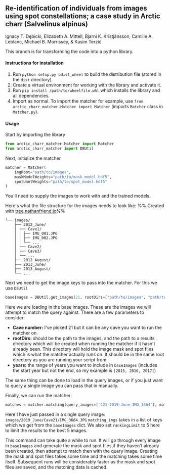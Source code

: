 ## Re-identification of individuals from images using spot constellations; a case study in Arctic charr (Salvelinus alpinus)

Ignacy T. Dębicki, Elizabeth A. Mittell, Bjarni K. Kristjánsson, Camille A. Leblanc, Michael B. Morrissey, & Kasim Terzić

This branch is for transforming the code into a python library.

#### Instructions for installation
1. Run `python setup.py bdist_wheel` to build the distribution file (stored in the `dist` directory).
2. Create a virtual environment for working with the library and activate it.
3. Run `pip install /path/to/wheelfile.whl` which installs the library and all dependencies.
4. Import as normal. To import the matcher for example, use `from arctic_charr_matcher.Matcher import Matcher` (imports `Matcher` class in `Matcher.py`).

#### Usage
Start by importing the library
```python
from arctic_charr_matcher.Matcher import Matcher
from arctic_charr_matcher import DBUtil
```

Next, initialize the matcher
```python
matcher = Matcher(
	imgRoot="path/to/images",
	maskModelWeights="path/to/mask_model.hdf5",
	spotUnetWeights="path/to/spot_model.hdf5"
)
```

You'll need to supply the images to work with and the trained models.

Here's what the file structure for the images needs to look like:
%% Created with [tree.nathanfriend.io](https://tree.nathanfriend.io)%%

```
└── images/
	├── 2012_June/
	│ ├── Cave1/
	│ │ ├── IMG_001.JPG
	│ │ ├── IMG_002.JPG
	│ │ └── ...
	│ ├── Cave2/
	│ ├── Cave3/
	│ └── ...
	├── 2012_August/
	├── 2013_June/
	├── 2013_August/
	└── ...
```

Next we need to get the image keys to pass into the matcher. For this we use `DBUtil`

```python
baseImages = DBUtil.get_images(21, rootDirs=["path/to/images", "path/to/results"], years=range(2015,2018))
```
Here we are loading in the base images. These are the images we will attempt to match the query against. There are a few parameters to consider:
- **Cave number:** I've picked 21 but it can be any cave you want to run the matcher on.
- **rootDirs:** should be the path to the images, and the path to a results directory which will be created when running the matcher if it hasn't already been. This directory will hold the image mask and spot files which is what the matcher actually runs on. It should be in the same root directory as you are running your script from.
- **years:** the range of years you want to include in `baseImages` (includes the start year but not the end, so my example is `[2015, 2016, 2017]`)

The same thing can be done to load in the query images, or if you just want to query a single image you can pass that in manually.

Finally, we can run the matcher:
```python
matches = matcher.matching(query_images=['C21-2019-June-IMG_3664'], matching_imgs=list(baseImages.keys()), rankingLimit=5)
```

Here I have just passed in a single query image: `images/2019_June/Cave21/IMG_3664.JPG`
`matching_imgs` takes in a list of keys which we get from the `baseImages` dict. We also set `rankingLimit` to 5 here to limit the results to the best 5 images.

This command can take quite a while to run. It will go through every image in `baseImages` and generate the mask and spot files if they haven't already been created, then attempt to match then with the query image. Creating the mask and spot files takes some time and the matching takes some time itself. Subsequent runs will be considerably faster as the mask and spot files are saved, and the matching data is cached.